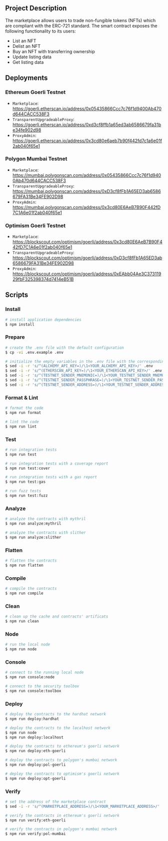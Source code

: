 ## Project Description

The marketplace allows users to trade non-fungible tokens (NFTs) which are compliant with the
ERC-721 standard. The smart contract exposes the following functionality to its users:

-   List an NFT
-   Delist an NFT
-   Buy an NFT with transferring ownership
-   Update listing data
-   Get listing data

## Deployments

### Ethereum Goerli Testnet

-   `Marketplace`: https://goerli.etherscan.io/address/0x05435866Ccc7c76f1d9400Ab470d644CACC538F3
-   `TransparentUpgradeableProxy`: https://goerli.etherscan.io/address/0xd3cf8ffb1a65ed3ab6586679fa31be34fe902d98
-   `ProxyAdmin`: https://goerli.etherscan.io/address/0x3cd80e6aeb7b90f442fd7c1a6e01f2ab040f65e1

### Polygon Mumbai Testnet

-   `Marketplace`: https://mumbai.polygonscan.com/address/0x05435866Ccc7c76f1d9400Ab470d644CACC538F3
-   `TransparentUpgradeableProxy`: https://mumbai.polygonscan.com/address/0xD3cf8fFb1A65ED3ab6586679FA31Be34FE902D98
-   `ProxyAdmin`: https://mumbai.polygonscan.com/address/0x3cd80E6AeB7B90F442fD7C1A6e01f2ab040f65e1

### Optimism Goerli Testnet

-   `Marketplace`: https://blockscout.com/optimism/goerli/address/0x3cd80E6AeB7B90F442fD7C1A6e01f2ab040f65e1
-   `TransparentUpgradeableProxy`: https://blockscout.com/optimism/goerli/address/0xD3cf8fFb1A65ED3ab6586679FA31Be34FE902D98
-   `ProxyAdmin`: https://blockscout.com/optimism/goerli/address/0xEAbb04Ae3C37311929fbF325398374d7414eB51B

## Scripts

### Install

```bash
# install application dependencies
$ npm install
```

### Prepare

```bash
# create the .env file with the default configuration
$ cp -vi .env.example .env

# initialize the empty variables in the .env file with the corresponding values
$ sed -i -r 's/^(ALCHEMY_API_KEY=)/\1<YOUR_ALCHEMY_API_KEY>/' .env
$ sed -i -r 's/^(ETHERSCAN_API_KEY=)/\1<YOUR_ETHERSCAN_API_KEY>/' .env
$ sed -i -r 's/^(TESTNET_SENDER_MNEMONIC=)/\1<YOUR_TESTNET_SENDER_MNEMONIC>/' .env
$ sed -i -r 's/^(TESTNET_SENDER_PASSPHRASE=)/\1<YOUR_TESTNET_SENDER_PASSPHRASE_IF_ANY>/' .env
$ sed -i -r 's/^(TESTNET_SENDER_ADDRESS=)/\1<YOUR_TESTNET_SENDER_ADDRESS>/' .env
```

### Format & Lint

```bash
# format the code
$ npm run format

# lint the code
$ npm run lint
```

### Test

```bash
# run integration tests
$ npm run test

# run integration tests with a coverage report
$ npm run test:cover

# run integration tests with a gas report
$ npm run test:gas

# run fuzz tests
$ npm run test:fuzz
```

### Analyze

```bash
# analyze the contracts with mythril
$ npm run analyze:mythril

# analyze the contracts with slither
$ npm run analyze:slither
```

### Flatten

```bash
# flatten the contracts
$ npm run flatten
```

### Compile

```bash
# compile the contracts
$ npm run compile
```

### Clean

```bash
# clean up the cache and contracts' artificats
$ npm run clean
```

### Node

```bash
# run the local node
$ npm run node
```

### Console

```bash
# connect to the running local node
$ npm run console:node

# connect to the security toolbox
$ npm run console:toolbox
```

### Deploy

```bash
# deploy the contracts to the hardhat network
$ npm run deploy:hardhat

# deploy the contracts to the localhost network
$ npm run node
$ npm run deploy:localhost

# deploy the contracts to ethereum's goerli network
$ npm run deploy:eth-goerli

# deploy the contracts to polygon's mumbai network
$ npm run deploy:pol-goerli

# deploy the contracts to optimism's goerli network
$ npm run deploy:opt-goerli
```

### Verify

```bash
# set the address of the marketplace contract
$ sed -i -r 's/^(MARKETPLACE_ADDRESS=)/\1<YOUR_MARKETPLACE_ADDRESS>/' .env

# verify the contracts in ethereum's goerli network
$ npm run verify:eth-goerli

# verify the contracts in polygon's mumbai network
$ npm run verify:pol-mumbai
```
